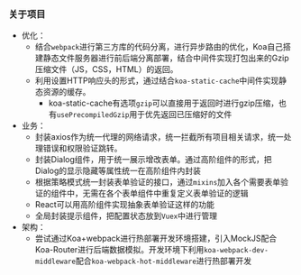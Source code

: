 ### 关于项目

- 优化：
  - 结合`webpack`进行第三方库的代码分离，进行异步路由的优化，Koa自己搭建静态文件服务器进行前后端分离部署，结合中间件实现打包出来的Gzip压缩文件（JS，CSS，HTML）的返回。
  - 利用设置HTTP响应头的形式，通过结合`koa-static-cache`中间件实现静态资源的缓存。
    - koa-static-cache有选项`gzip`可以直接用于返回时进行gzip压缩，也有`usePrecompiledGzip`用于优先返回已压缩好的文件
- 业务：
  - 封装axios作为统一代理的网络请求，统一拦截所有项目相关请求，统一处理错误和权限验证跳转。
  - 封装Dialog组件，用于统一展示增改表单。通过高阶组件的形式，把Dialog的显示隐藏等属性统一在高阶组件内封装
  - 根据策略模式统一封装表单验证的接口，通过`mixins`加入各个需要表单验证的组件中，无需在各个表单组件中重复定义表单验证的逻辑
  - React可以用高阶组件实现抽象表单验证这样的功能
  - 全局封装提示组件，把配置状态放到`Vuex`中进行管理
- 架构：
  - 尝试通过Koa+webpack进行热部署开发环境搭建，引入MockJS配合Koa-Router进行后端数据模拟。开发环境下利用`koa-webpack-dev-middleware`配合`koa-webpack-hot-middleware`进行热部署开发